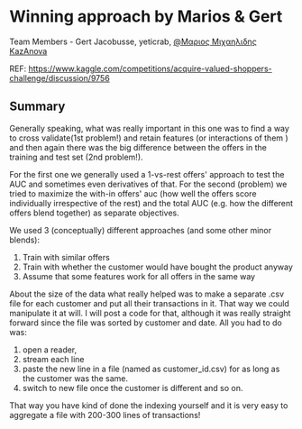 # Winning approach by Marios & Gert

Team Members - Gert Jacobusse, yeticrab, [@Μαριος Μιχαηλιδης KazAnova](https://github.com/kaz-Anova)

REF: https://www.kaggle.com/competitions/acquire-valued-shoppers-challenge/discussion/9756

## Summary

Generally speaking, what was really important in this one was to find a way to cross validate(1st problem!) and retain features (or interactions of them ) and then again there was the big difference between the offers in the training and test set (2nd problem!).

For the first one we generally used a 1-vs-rest offers' approach to test the AUC and sometimes even derivatives of that. For the second (problem) we tried to maximize the with-in offers' auc (how well the offers score individually irrespective of the rest) and the total AUC (e.g. how the different offers blend together) as separate objectives.

We used 3 (conceptually) different approaches (and some other minor blends):

1. Train with similar offers
2. Train with whether the customer would have bought the product anyway
3. Assume that some features work for all offers in the same way

About the size of the data what really helped was to make a separate .csv file for each customer and put all their transactions in it. That way we could manipulate it at will. I will post a code for that, although it was really straight forward since the file was sorted by customer and date. All you had to do was:

1. open a reader,
2. stream each line
3. paste the new line in a file (named as customer_id.csv) for as long as the customer was the same.
4. switch to new file once the customer is different and so on.

That way you have kind of done the indexing yourself and it is very easy to aggregate a file with 200-300 lines of transactions!
